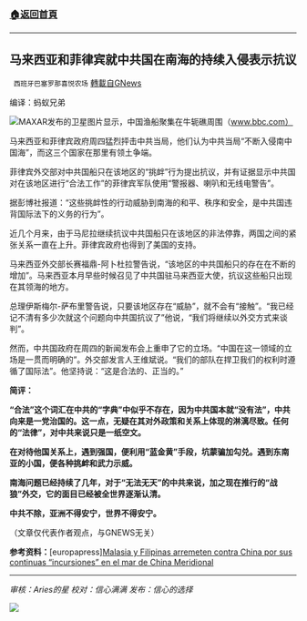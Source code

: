 ###  [:house:返回首頁](https://github.com/ourhimalayas/txt)
---


## 马来西亚和菲律宾就中共国在南海的持续入侵表示抗议
` 西班牙巴塞罗那喜悦农场` [轉載自GNews](https://gnews.org/zh-hans/1609008/)

编译：蚂蚁兄弟

![](https://assets.gnews.org/wp-content/uploads/2021/10/117742260_mediaitem117742259.png)MAXAR发布的卫星图片显示，中国渔船聚集在牛轭礁周围（www.bbc.com）

马来西亚和菲律宾政府周四猛烈抨击中共当局，他们认为中共当局“不断入侵南中国海”，而这三个国家在那里有领土争端。

菲律宾外交部对中共国船只在该地区的“挑衅”行为提出抗议，并有证据显示中共国对在该地区进行“合法工作”的菲律宾军队使用“警报器、喇叭和无线电警告”。

据彭博社报道：“这些挑衅性的行动威胁到南海的和平、秩序和安全，是中共国违背国际法下的义务的行为”。

近几个月来，由于马尼拉继续抗议中共国船只在该地区的非法停靠，两国之间的紧张关系一直在上升。菲律宾政府也得到了美国的支持。

马来西亚外交部长赛福鼎-阿卜杜拉警告说，“该地区的中共国船只的存在在不断的增加”。马来西亚本月早些时候召见了中共国驻马来西亚大使，抗议这些船只出现在其领海的地方。

总理伊斯梅尔-萨布里警告说，只要该地区存在“威胁”，就不会有“接触”。“我已经记不清有多少次就这个问题向中共国抗议了”他说，“我们将继续以外交方式来谈判”。

然而，中共国政府在周四的新闻发布会上重申了它的立场。“中国在这一领域的立场是一贯而明确的”。外交部发言人王维斌说。“我们的部队在捍卫我们的权利时遵循了国际法”。他坚持说：“这是合法的、正当的。”

**简评：**

**“合法”这个词汇在中共的“字典”中似乎不存在，因为中共国本就“没有法”，中共向来是一党治国的。这一点，无疑在其对外政策和关系上体现的淋漓尽致。任何的“法律”，对中共来说只是一纸空文。**

**在对待他国关系上，遇到强国，便利用“蓝金黄”手段，坑蒙骗加勾兑。遇到东南亚的小国，便各种挑衅和武力示威。**

**南海问题已经持续了几年，对于“无法无天”的中共来说，加之现在推行的“战狼”外交，它的面目已经被全世界逐渐认清。**

**中共不除，亚洲不得安宁，世界不得安宁。**

（文章仅代表作者观点，与GNEWS无关）

**参考资料：**[europapress][Malasia y Filipinas arremeten contra China por sus continuas “incursiones” en el mar de China Meridional](https://www.europapress.es/internacional/noticia-malasia-filipinas-arremeten-contra-china-continuas-incursiones-mar-china-meridional-20211021140014.html)

* * *

*审核：Aries的星*
*校对：信心满满*
*发布：信心的选择*

![](https://assets.gnews.org/wp-content/uploads/2021/10/GNEWS_CH.-1-3.jpeg)

